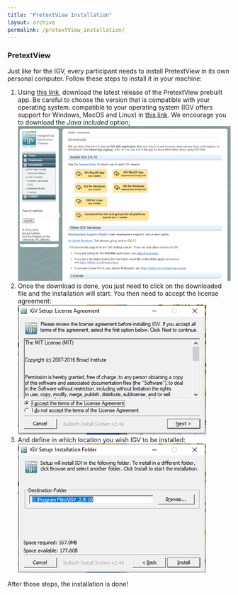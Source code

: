 ```yaml
---
title: "PretextView Installation"
layout: archive
permalink: /pretextView_installation/
---  
```


### PretextView 

Just like for the IGV, every participant needs to install PretextView in its own personal computer. Follow these steps to install it in your machine:  

1. Using [this link](https://github.com/wtsi-hpag/PretextView/releases), download the latest release of the PretextView prebuilt app. Be careful to choose the version that is compatible with your operating system. compatible to your operating system (IGV offers support for Windows, MacOS and Linux) in [this link](https://software.broadinstitute.org/software/igv/download). We encourage you to download the *Java included* option;  
    ![](/images/igv_01.PNG)
2. Once the download is done, you just need to click on the downloaded file and the installation will start. You then need to accept the license agreement:  
    ![](/images/igv_02.PNG)  
3. And define in which location you wish IGV to be installed:  
    ![](/images/igv_03.PNG) 
    
After those steps, the installation is done!      
